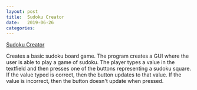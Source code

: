 ```yaml
---
layout: post
title:  Sudoku Creator
date:   2019-06-26
categories:
---
```

[Sudoku Creator](https://github.com/ShaneBeuerman/SudokuCreator)

Creates a basic sudoku board game. The program creates a GUI where the user is able to play a game of sudoku. The player types a value in the textfield and then presses one of the buttons representing a sudoku square. If the value typed is correct, then the button updates to that value. If the value is incorrect, then the button doesn't update when pressed.